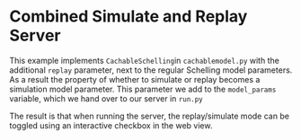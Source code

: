 # Combined Simulate and Replay Server
This example implements `CachableSchelling`in `cachablemodel.py` with the additional `replay` parameter, next to the regular Schelling model parameters. As a result the property of whether to simulate or replay becomes a simulation model parameter. This parameter we add to the `model_params` variable, which we hand over to our server in `run.py`

The result is that when running the server, the replay/simulate mode can be toggled using an interactive checkbox in the web view.